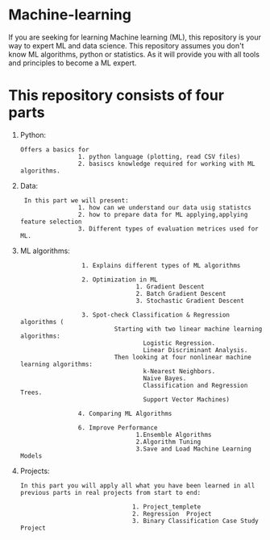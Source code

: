 # Machine-learning
If you are seeking for learning Machine learning (ML), this repository is your way to expert ML and data science. This repository assumes you don't know ML algorithms, python or statistics. As it will provide you with all tools and principles to become a ML expert.

# This repository consists of four parts

  1.  Python: 
                          
          Offers a basics for 
                          1. python language (plotting, read CSV files)
                          2. basiscs knowledge required for working with ML algorithms.


  2.  Data: 
  
           In this part we will present:
                          1. how can we understand our data usig statistcs
                          2. how to prepare data for ML applying,applying feature selection 
                          3. Different types of evaluation metrices used for ML.


  3.  ML algorithms: 
                           
                           1. Explains different types of ML algorithms
                           
                           2. Optimization in ML
                                          1. Gradient Descent
                                          2. Batch Gradient Descent
                                          3. Stochastic Gradient Descent
                           
                           3. Spot-check Classification & Regression algorithms (
                                    Starting with two linear machine learning algorithms:
                                            Logistic Regression.
                                            Linear Discriminant Analysis.
                                    Then looking at four nonlinear machine learning algorithms:
                                            k-Nearest Neighbors.
                                            Naive Bayes.
                                            Classification and Regression Trees.
                                            Support Vector Machines)
                                                    
                          4. Comparing ML Algorithms      
                                     
                          6. Improve Performance
                                          1.Ensemble Algorithms
                                          2.Algorithm Tuning
                                          3.Save and Load Machine Learning Models


  4.  Projects: 
          
          In this part you will apply all what you have been learned in all previous parts in real projects from start to end:
          
                                         1. Project_templete
                                         2. Regression  Project
                                         3. Binary Classification Case Study Project

